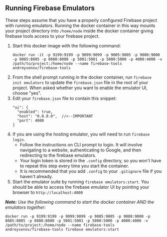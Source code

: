## Running Firebase Emulators
These steps assume that you have a properly configured Firebase project with running emulators.  Running the docker container in this way mounts your project directory into `/home/node` inside the docker container giving firebase tools access to your firebase project.

1. Start this docker image with the following command:
    ```
    docker run -it -p 9199:9199 -p 9099:9099 -p 9005:9005 -p 9000:9000 -p 8085:8085 -p 8080:8080 -p 5001:5001 -p 5000:5000 -p 4000:4000 -v /path/to/project:/home/node --name firebase-tools andreysenov/firebase-tools
    ```
1. From the shell prompt running in the docker container, run `firebase init emulators` to update the `firebase.json` file in the root of your project. When asked whether you want to enable the emulator UI, choose "yes".
1. Edit your `firebase.json` file to contain this snippet:
    ```
    "ui": {
      "enabled": true,
      "host": "0.0.0.0",  //<--IMPORTANT
      "port": 4000
    }
    ```
1. If you are using the hosting emulator, you will need to run `firebase login`.
    - Follow the instructions on CLI prompt to login.  It will involve navigating to a website, authenticating to Google, and then redirecting to the firebase emulators.
    - Your login token is stored in the `.config` directory, so you won't have to repeat this step every time you start the container.
    - It is recommended that you add `.config` to your `.gitignore` file if you haven't already.
1. Start the emulator suite by running `firebase emulators:start`. You should be able to access the firebase emulator UI by pointing your browser to `http://localhost:4000`

_**Note:** Use the following command to start the docker container AND the emulators together:_
```
docker run -p 9199:9199 -p 9099:9099 -p 9005:9005 -p 9000:9000 -p 8085:8085 -p 8080:8080 -p 5001:5001 -p 5000:5000 -p 4000:4000 -v /path/to/project:/home/node --name firebase-tools andreysenov/firebase-tools firebase emulators:start
```
